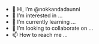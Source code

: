 - 👋 Hi, I’m @nokkandadaunni
- 👀 I’m interested in ...
- 🌱 I’m currently learning ...
- 💞️ I’m looking to collaborate on ...
- 📫 How to reach me ...

<!---
nokkandadaunni/nokkandadaunni is a ✨ special ✨ repository because its `README.md` (this file) appears on your GitHub profile.
You can click the Preview link to take a look at your changes.
--->

